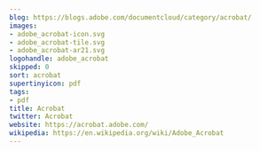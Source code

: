 ```yaml
---
blog: https://blogs.adobe.com/documentcloud/category/acrobat/
images:
- adobe_acrobat-icon.svg
- adobe_acrobat-tile.svg
- adobe_acrobat-ar21.svg
logohandle: adobe_acrobat
skipped: 0
sort: acrobat
supertinyicon: pdf
tags:
- pdf
title: Acrobat
twitter: Acrobat
website: https://acrobat.adobe.com/
wikipedia: https://en.wikipedia.org/wiki/Adobe_Acrobat
---
```

